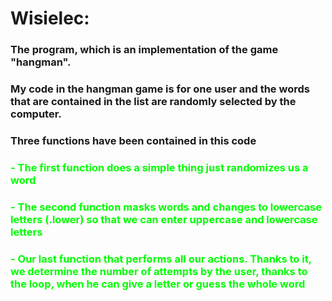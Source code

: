 # Wisielec:

### The program, which is an implementation of the game "hangman". 

### My code in the hangman game is for one user and the words that are contained in the list are randomly selected by the computer.

### Three functions have been contained in this code
<span style="color: lime">

### - The first function does a simple thing just randomizes us a word
### - The second function masks words and changes to lowercase letters (.lower) so that we can enter uppercase and lowercase letters
### - Our last function that performs all our actions. Thanks to it, we determine the number of attempts by the user, thanks to the loop, when he can give a letter or guess the whole word
</span>